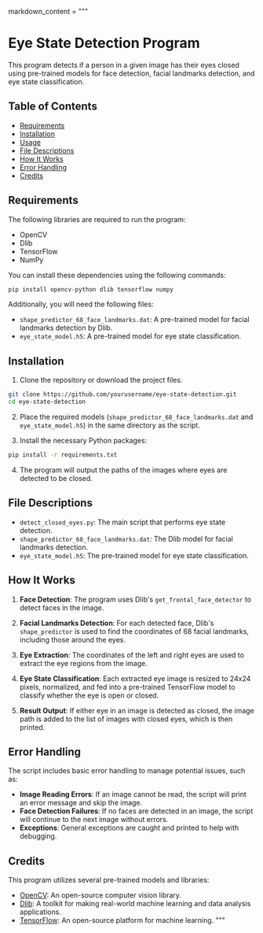 markdown_content = """
# Eye State Detection Program

This program detects if a person in a given image has their eyes closed using pre-trained models for face detection, facial landmarks detection, and eye state classification.

## Table of Contents

- [Requirements](#requirements)
- [Installation](#installation)
- [Usage](#usage)
- [File Descriptions](#file-descriptions)
- [How It Works](#how-it-works)
- [Error Handling](#error-handling)
- [Credits](#credits)

## Requirements

The following libraries are required to run the program:

- OpenCV
- Dlib
- TensorFlow
- NumPy

You can install these dependencies using the following commands:

```bash
pip install opencv-python dlib tensorflow numpy
```


Additionally, you will need the following files:

- `shape_predictor_68_face_landmarks.dat`: A pre-trained model for facial landmarks detection by Dlib.
- `eye_state_model.h5`: A pre-trained model for eye state classification.

## Installation

1. Clone the repository or download the project files.

```bash
git clone https://github.com/yourusername/eye-state-detection.git
cd eye-state-detection
```


2. Place the required models (`shape_predictor_68_face_landmarks.dat` and `eye_state_model.h5`) in the same directory as the script.

3. Install the necessary Python packages:

```bash
pip install -r requirements.txt
```


4. The program will output the paths of the images where eyes are detected to be closed.

## File Descriptions

- `detect_closed_eyes.py`: The main script that performs eye state detection.
- `shape_predictor_68_face_landmarks.dat`: The Dlib model for facial landmarks detection.
- `eye_state_model.h5`: The pre-trained model for eye state classification.

## How It Works

1. **Face Detection**: The program uses Dlib's `get_frontal_face_detector` to detect faces in the image.

2. **Facial Landmarks Detection**: For each detected face, Dlib's `shape_predictor` is used to find the coordinates of 68 facial landmarks, including those around the eyes.

3. **Eye Extraction**: The coordinates of the left and right eyes are used to extract the eye regions from the image.

4. **Eye State Classification**: Each extracted eye image is resized to 24x24 pixels, normalized, and fed into a pre-trained TensorFlow model to classify whether the eye is open or closed.

5. **Result Output**: If either eye in an image is detected as closed, the image path is added to the list of images with closed eyes, which is then printed.

## Error Handling

The script includes basic error handling to manage potential issues, such as:

- **Image Reading Errors**: If an image cannot be read, the script will print an error message and skip the image.
- **Face Detection Failures**: If no faces are detected in an image, the script will continue to the next image without errors.
- **Exceptions**: General exceptions are caught and printed to help with debugging.

## Credits

This program utilizes several pre-trained models and libraries:

- [OpenCV](https://opencv.org/): An open-source computer vision library.
- [Dlib](http://dlib.net/): A toolkit for making real-world machine learning and data analysis applications.
- [TensorFlow](https://www.tensorflow.org/): An open-source platform for machine learning.
"""


